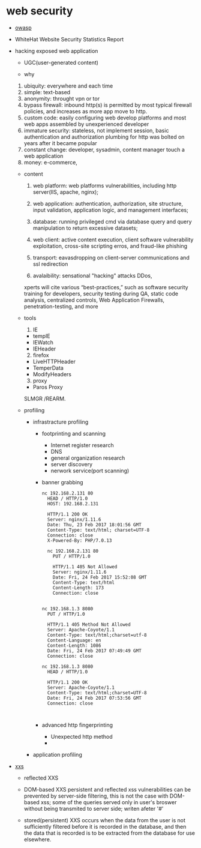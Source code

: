 # web security
  * [owasp]()
  * WhiteHat Website Security Statistics Report
* hacking exposed web application
   * UGC(user-generated content) 

   * why
    1. ubiquity:
      everywhere and each time
    2. simple:
      text-based
    3. anonymity:
      throught vpn or tor
    4. bypass firewall:
      inbound http(s) is permitted by most typical firewall policies, and increases as more app move to http.
    5. custom code:
      easily configuring web develop platforms and most web apps assembled by unexperienced developer
    6. immature security:
      stateless, not implement session, basic authentication and authorization plumbing for http was bolted on years
      after it became popular
    7. constant change:
      developer, sysadmin, content manager touch a web application
    8. money:
      e-commerce, 
  
  * content
    1. web platform: web platforms vulnerabilities, including http server(IIS, apache, nginx);

    2. web application: authentication, authorization, site structure, input validation, application logic, and management interfaces;

    3. database: running privileged cmd via database query and query manipulation to return excessive datasets;

    4. web client: active content execution, client software vulnerability exploitation, cross-site scripting erros, and fraud-like phishing

    5. transport: eavasdropping on client-server communications and ssl redirection

    6. avalaibility: sensational "hacking" attacks DDos, 

    xperts will cite various “best-practices,” such as software security training for developers, security testing during QA, static code analysis, 
    centralized controls, Web Application Firewalls, penetration-testing, and more

  * tools
    1. IE
      * tempIE
      * IEWatch
      * IEHeader
    2. firefox
      * LiveHTTPHeader
      * TemperData
      * ModifyHeaders
    3. proxy
      * Paros Proxy

       SLMGR /REARM.

  - profiling
    - infrastracture profiling  
      - footprinting and scanning
        - Internet register research
        - DNS
        - general organization research
        - server discovery
        - nerwork service(port scanning)

      - banner grabbing
        ```
        nc 192.168.2.131 80
          HEAD / HTTP/1.0
          HOST: 192.168.2.131

          HTTP/1.1 200 OK
          Server: nginx/1.11.6
          Date: Thu, 23 Feb 2017 18:01:56 GMT
          Content-Type: text/html; charset=UTF-8
          Connection: close
          X-Powered-By: PHP/7.0.13

          nc 192.168.2.131 80
            PUT / HTTP/1.0

            HTTP/1.1 405 Not Allowed
            Server: nginx/1.11.6
            Date: Fri, 24 Feb 2017 15:52:08 GMT
            Content-Type: text/html
            Content-Length: 173
            Connection: close


        nc 192.168.1.3 8080
          PUT / HTTP/1.0

          HTTP/1.1 405 Method Not Allowed
          Server: Apache-Coyote/1.1
          Content-Type: text/html;charset=utf-8
          Content-Language: en
          Content-Length: 1086
          Date: Fri, 24 Feb 2017 07:49:49 GMT
          Connection: close

        nc 192.168.1.3 8080
          HEAD / HTTP/1.0

          HTTP/1.1 200 OK
          Server: Apache-Coyote/1.1
          Content-Type: text/html;charset=UTF-8
          Date: Fri, 24 Feb 2017 07:53:56 GMT
          Connection: close



      - advanced http fingerprinting
        - Unexpected http method
        - 

    - application profiling


* [xxs](https://translate.google.com/translate?sl=auto&tl=en&js=y&prev=_t&hl=en&ie=UTF-8&u=http%3A%2F%2Fmusana.net%2Fxss-detayli-dokuman.html&edit-text=)
  - reflected XXS

  - DOM-based XXS
    persistent and reflected xss vulnerabilities can be prevented by server-side filtering, 
    this is not the case with DOM-based xss;
    some of the queries served only in user's broswer without being transmited to server side;
    writen afeter '#'

  - stored(persistent) XXS
    occurs when the data from the user is not sufficiently filtered before it is recorded in the database, 
    and then the data that is recorded is to be extracted from the database for use elsewhere.
